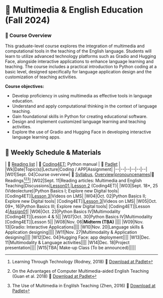 # 🌱 Multimedia & English Education (Fall 2024)

### 🔸 Course Overview

This graduate-level course explores the integration of multimedia and computational tools in the teaching of the English language. Students will learn to utilize advanced technology platforms such as Gradio and Hugging Face, alongside interactive applications to enhance language learning and teaching. The course includes a practical introduction to Python coding at a basic level, designed specifically for language application design and the customization of teaching activities.

**Course objectives:**

+ Develop proficiency in using multimedia as effective tools in language education.
+ Understand and apply computational thinking in the context of language teaching.
+ Gain foundational skills in Python for creating educational software.
+ Design and implement customized language learning and teaching activities.
+ Explore the use of Gradio and Hugging Face in developing interactive language learning apps.

## 🔸 Weekly Schedule & Materials

| 📒 [Reading list](https://github.com/MK316/F2024/blob/main/Multimedia/readinglist.md) | 📒 [Coding4ET:](https://github.com/MK316/Coding4ET/blob/main/README.md)  Python manual | 📒 [Padlet](https://padlet.com/mirankim316/Multimedia) |
|Wk|Date|Topic(s)|Lecture|Coding / APP|Assignment|
|--|--|--|--|--|--|
|W01|Sept. 04|Course overview| 💾 [Syllabus](https://github.com/MK316/F2024/raw/main/Multimedia/data/Syllabus_2024F_Multimedia.pages.pdf), [Overview](https://github.com/MK316/F2024/blob/main/Multimedia/Overview.md)|[pronouncenames](https://github.com/MK316/F2024/blob/main/Multimedia/PronounceYourName.ipynb)|🌱 Readings[^1][^2][^3]|
|W02|Sept. 11|Reading articles: Multimedia and English Teaching|Discussions|[Lesson01](https://github.com/MK316/F2024/blob/main/Multimedia/Lesson01.ipynb),|[Lesson 2](https://github.com/MK316/Coding4ET/blob/main/Lessons/Lesson02.md) (Coding4ET)|
|W03|Sept. 18*, 25 (Videolecture)|Python Basics I; Explore new Digital tools| [Coding4ET]|[Lesson 3](https://github.com/MK316/Coding4ET/blob/main/Lessons/Lesson03.md)|Videos on LMS|
|W04|Oct. 02|Python Basics II; Explore new Digital tools| [Coding4ET]|[Lesson 3](https://github.com/MK316/Coding4ET/blob/main/Lessons/Lesson03.md)|Videos on LMS|
|W05|Oct. 09*, 16|Python Basics III; Explore new Digital tools| [Coding4ET]|Lesson 4|[Assign01](https://github.com/MK316/F2024/blob/main/Multimedia/Assign01.md)|
|W06|Oct. 23|Python Basics IV|Multimodality [Coding4ET]|Lesson 4 & 5||
|W07|Oct. 30|Python Basics IV|Multimodality [Coding4ET]|Lesson 5||
|W08|Nov. 06|**Midterm (TBA)** ||||
|W09|Nov. 13|Gradio: Interactive Applications||||
|W10|Nov. 20|Language skills & Application designing||||
|W11|Nov. 27|Multimodality & Application designing||||
|W12|Dec. 04|Hugging Face: app deployment||||
|W13|Dec. 11|Multimodality & Language activities||||
|W14|Dec. 18|Project presentation||||
|W15|TBA| Make-up Class (To be announced)|||||

[^1]: Learning Through Technology (Rodney, 2018) 💾 [Download at Padlet](https://padlet.com/mirankim316/Multimedia)
[^2]: On the Advantages of Computer Multimedia-aided English Teaching (Guan et al. 2018) 💾 [Download at Padlet](https://padlet.com/mirankim316/Multimedia)
[^3]: The Use of Multimedia in Englilsh Teaching (Zhen, 2016) 💾 [Download at Padlet](https://padlet.com/mirankim316/Multimedia)
